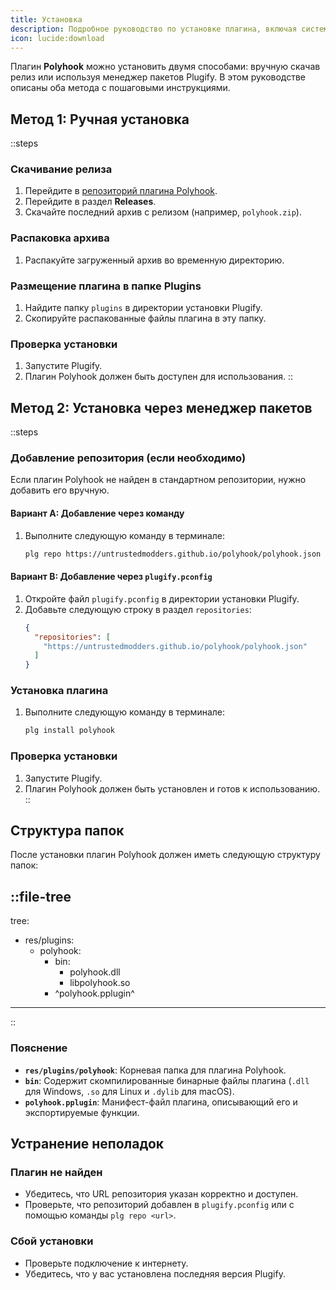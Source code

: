 ```yaml
---
title: Установка  
description: Подробное руководство по установке плагина, включая системные требования и зависимости.  
icon: lucide:download  
---
```


Плагин **Polyhook** можно установить двумя способами: вручную скачав релиз или используя менеджер пакетов Plugify. В этом руководстве описаны оба метода с пошаговыми инструкциями.

## **Метод 1: Ручная установка**

::steps
### **Скачивание релиза**
1. Перейдите в [репозиторий плагина Polyhook](https://github.com/untrustedmodders/polyhook).
2. Перейдите в раздел **Releases**.
3. Скачайте последний архив с релизом (например, `polyhook.zip`).

### **Распаковка архива**
1. Распакуйте загруженный архив во временную директорию.

### **Размещение плагина в папке Plugins**
1. Найдите папку `plugins` в директории установки Plugify.
2. Скопируйте распакованные файлы плагина в эту папку.

### **Проверка установки**
1. Запустите Plugify.
2. Плагин Polyhook должен быть доступен для использования.
::

## **Метод 2: Установка через менеджер пакетов**

::steps
### **Добавление репозитория (если необходимо)**
Если плагин Polyhook не найден в стандартном репозитории, нужно добавить его вручную.

#### **Вариант A: Добавление через команду**
1. Выполните следующую команду в терминале:
   ```bash
   plg repo https://untrustedmodders.github.io/polyhook/polyhook.json
   ```

#### **Вариант B: Добавление через `plugify.pconfig`**
1. Откройте файл `plugify.pconfig` в директории установки Plugify.
2. Добавьте следующую строку в раздел `repositories`:
   ```json
   {
     "repositories": [
       "https://untrustedmodders.github.io/polyhook/polyhook.json"
     ]
   }
   ```

### **Установка плагина**
1. Выполните следующую команду в терминале:
   ```bash
   plg install polyhook
   ```

### **Проверка установки**
1. Запустите Plugify.
2. Плагин Polyhook должен быть установлен и готов к использованию.
::

## **Структура папок**

После установки плагин Polyhook должен иметь следующую структуру папок:

::file-tree
---
tree:
- res/plugins:
    - polyhook:
        - bin:
            - polyhook.dll
            - libpolyhook.so
        - ^polyhook.pplugin^
---
::

### **Пояснение**
- **`res/plugins/polyhook`**: Корневая папка для плагина Polyhook.
- **`bin`**: Содержит скомпилированные бинарные файлы плагина (`.dll` для Windows, `.so` для Linux и `.dylib` для macOS).
- **`polyhook.pplugin`**: Манифест-файл плагина, описывающий его и экспортируемые функции.

## **Устранение неполадок**

### **Плагин не найден**
- Убедитесь, что URL репозитория указан корректно и доступен.
- Проверьте, что репозиторий добавлен в `plugify.pconfig` или с помощью команды `plg repo <url>`.

### **Сбой установки**
- Проверьте подключение к интернету.
- Убедитесь, что у вас установлена последняя версия Plugify.
